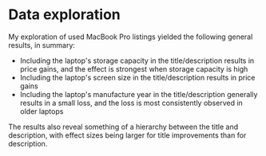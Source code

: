 # Data exploration

My exploration of used MacBook Pro listings yielded the following general results, in summary:
- Including the laptop's storage capacity in the title/description results in price gains, and the effect is strongest when storage capacity is high
- Including the laptop's screen size in the title/description results in price gains
- Including the laptop's manufacture year in the title/description generally results in a small loss, and the loss is most consistently observed in older laptops

The results also reveal something of a hierarchy between the title and description, with effect sizes being larger for title improvements than for description. 
